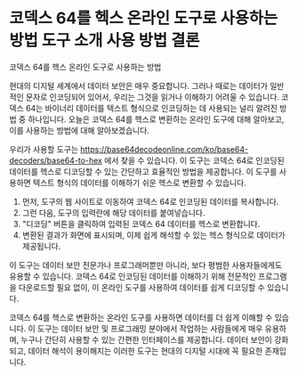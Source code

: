 코덱스 64를 헥스 온라인 도구로 사용하는 방법 도구 소개 사용 방법 결론
=========================================

코덱스 64를 헥스 온라인 도구로 사용하는 방법

현대의 디지털 세계에서 데이터 보안은 매우 중요합니다. 그러나 때로는 데이터가 일반적인 문자로 인코딩되어 있어서, 우리는 그것을 읽거나 이해하기 어려울 수 있습니다. 코덱스 64는 바이너리 데이터를 텍스트 형식으로 인코딩하는 데 사용되는 널리 알려진 방법 중 하나입니다. 오늘은 코덱스 64를 헥스로 변환하는 온라인 도구에 대해 알아보고, 이를 사용하는 방법에 대해 알아보겠습니다.

우리가 사용할 도구는 <https://base64decodeonline.com/ko/base64-decoders/base64-to-hex> 에서 찾을 수 있습니다. 이 도구는 코덱스 64로 인코딩된 데이터를 헥스로 디코딩할 수 있는 간단하고 효율적인 방법을 제공합니다. 이 도구를 사용하면 텍스트 형식의 데이터를 이해하기 쉬운 헥스로 변환할 수 있습니다.

1. 먼저, 도구의 웹 사이트로 이동하여 코덱스 64로 인코딩된 데이터를 복사합니다.
2. 그런 다음, 도구의 입력란에 해당 데이터를 붙여넣습니다.
3. "디코딩" 버튼을 클릭하여 입력된 코덱스 64 데이터를 헥스로 변환합니다.
4. 변환된 결과가 화면에 표시되며, 이제 쉽게 해석할 수 있는 헥스 형식으로 데이터가 제공됩니다.

이 도구는 데이터 보안 전문가나 프로그래머뿐만 아니라, 보다 평범한 사용자들에게도 유용할 수 있습니다. 코덱스 64로 인코딩된 데이터를 이해하기 위해 전문적인 프로그램을 다운로드할 필요 없이, 이 온라인 도구를 사용하여 데이터를 쉽게 디코딩할 수 있습니다.

코덱스 64를 헥스로 변환하는 온라인 도구를 사용하면 데이터를 더 쉽게 이해할 수 있습니다. 이 도구는 데이터 보안 및 프로그래밍 분야에서 작업하는 사람들에게 매우 유용하며, 누구나 간단히 사용할 수 있는 간편한 인터페이스를 제공합니다. 데이터 보안이 강화되고, 데이터 해석이 용이해지는 이러한 도구는 현대의 디지털 시대에 꼭 필요한 존재입니다.